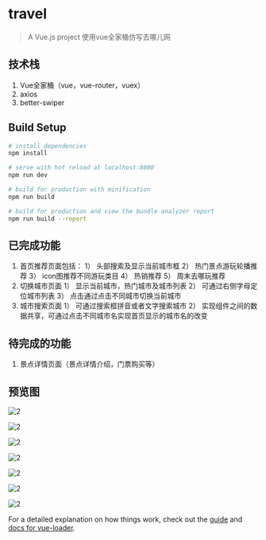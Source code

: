 # travel

> A Vue.js project
  使用vue全家桶仿写去哪儿网

## 技术栈
1. Vue全家桶（vue，vue-router，vuex）
2. axios
3. better-swiper

## Build Setup

``` bash
# install dependencies
npm install

# serve with hot reload at localhost:8080
npm run dev

# build for production with minification
npm run build

# build for production and view the bundle analyzer report
npm run build --report
```

## 已完成功能
1. 首页推荐页面包括：
    1） 头部搜索及显示当前城市框
    2） 热门景点游玩轮播推荐
    3） icon图推荐不同游玩类目
    4） 热销推荐
    5） 周末去哪玩推荐
2. 切换城市页面
    1） 显示当前城市，热门城市及城市列表
    2） 可通过右侧字母定位城市列表
    3） 点击通过点击不同城市切换当前城市
3. 城市搜索页面
    1） 可通过搜索框拼音或者文字搜索城市
    2） 实现组件之间的数据共享，可通过点击不同城市名实现首页显示的城市名的改变


## 待完成的功能
1. 景点详情页面（景点详情介绍，门票购买等）
    

## 预览图

 ![2](https://github.com/TaoxiaoLai/travel/blob/master/screenshot/home-index1.png)

 ![2](https://github.com/TaoxiaoLai/travel/blob/master/screenshot/home-index2.png)

 ![2](https://github.com/TaoxiaoLai/travel/blob/master/screenshot/city.png)

 ![2](https://github.com/TaoxiaoLai/travel/blob/master/screenshot/city-search1.png)

 ![2](https://github.com/TaoxiaoLai/travel/blob/master/screenshot/spell-search.png)

 ![2](https://github.com/TaoxiaoLai/travel/blob/master/screenshot/name-search.png)

 ![2](https://github.com/TaoxiaoLai/travel/blob/master/screenshot/city-change.png)




For a detailed explanation on how things work, check out the [guide](http://vuejs-templates.github.io/webpack/) and [docs for vue-loader](http://vuejs.github.io/vue-loader).
